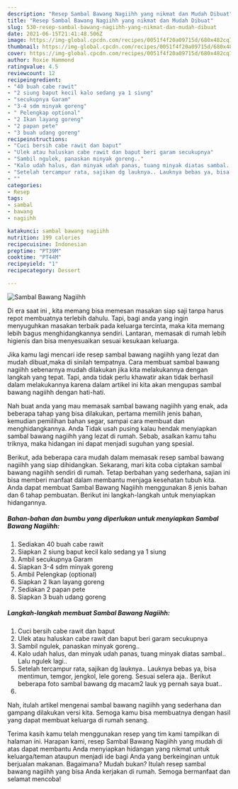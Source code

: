 ```yaml
---
description: "Resep Sambal Bawang Nagiihh yang nikmat dan Mudah Dibuat"
title: "Resep Sambal Bawang Nagiihh yang nikmat dan Mudah Dibuat"
slug: 530-resep-sambal-bawang-nagiihh-yang-nikmat-dan-mudah-dibuat
date: 2021-06-15T21:41:48.506Z
image: https://img-global.cpcdn.com/recipes/0051f4f20a09715d/680x482cq70/sambal-bawang-nagiihh-foto-resep-utama.jpg
thumbnail: https://img-global.cpcdn.com/recipes/0051f4f20a09715d/680x482cq70/sambal-bawang-nagiihh-foto-resep-utama.jpg
cover: https://img-global.cpcdn.com/recipes/0051f4f20a09715d/680x482cq70/sambal-bawang-nagiihh-foto-resep-utama.jpg
author: Roxie Hammond
ratingvalue: 4.5
reviewcount: 12
recipeingredient:
- "40 buah cabe rawit"
- "2 siung baput kecil kalo sedang ya 1 siung"
- "secukupnya Garam"
- "3-4 sdm minyak goreng"
- " Pelengkap optional"
- "2 Ikan layang goreng"
- "2 papan pete"
- "3 buah udang goreng"
recipeinstructions:
- "Cuci bersih cabe rawit dan baput"
- "Ulek atau haluskan cabe rawit dan baput beri garam secukupnya"
- "Sambil ngulek, panaskan minyak goreng.."
- "Kalo udah halus, dan minyak udah panas, tuang minyak diatas sambal.. Lalu ngulek lagi.."
- "Setelah tercampur rata, sajikan dg lauknya.. Lauknya bebas ya, bisa mentimun, temgor, jengkol, lele goreng. Sesuai selera aja.. Berikut beberapa foto sambal bawang dg macam2 lauk yg pernah saya buat.."
- ""
categories:
- Resep
tags:
- sambal
- bawang
- nagiihh

katakunci: sambal bawang nagiihh 
nutrition: 199 calories
recipecuisine: Indonesian
preptime: "PT39M"
cooktime: "PT44M"
recipeyield: "1"
recipecategory: Dessert

---
```



![Sambal Bawang Nagiihh](https://img-global.cpcdn.com/recipes/0051f4f20a09715d/680x482cq70/sambal-bawang-nagiihh-foto-resep-utama.jpg)

Di era  saat ini , kita memang bisa memesan masakan siap saji tanpa harus repot membuatnya terlebih dahulu. Tapi, bagi anda yang ingin menyuguhkan masakan terbaik pada keluarga tercinta, maka kita memang lebih bagus menghidangkannya sendiri. Lantaran, memasak di rumah lebih higienis dan bisa menyesuaikan sesuai kesukaan keluarga.

Jika kamu lagi mencari ide resep sambal bawang nagiihh yang lezat dan mudah dibuat,maka di sinilah tempatnya. Cara membuat sambal bawang nagiihh  sebenarnya mudah dilakukan jika kita melakukannya dengan langkah yang tepat. Tapi, anda tidak perlu khawatir akan tidak berhasil dalam melakukannya 
karena dalam artikel ini kita akan mengupas sambal bawang nagiihh dengan hati-hati.  



Nah buat anda yang mau memasak sambal bawang nagiihh yang enak, ada beberapa tahap yang bisa dilakukan, pertama memilih jenis bahan, kemudian pemilihan bahan segar, sampai cara membuat dan menghidangkannya. Anda Tidak usah pusing kalau hendak menyiapkan sambal bawang nagiihh yang lezat di rumah. Sebab, asalkan kamu  tahu triknya, maka hidangan ini dapat menjadi suguhan yang spesial.

Berikut, ada beberapa cara mudah dalam memasak resep sambal bawang nagiihh yang siap dihidangkan. Sekarang, mari kita coba ciptakan sambal bawang nagiihh sendiri di rumah. Tetap berbahan yang sederhana, sajian ini bisa memberi manfaat dalam membantu menjaga kesehatan tubuh kita. Anda dapat membuat Sambal Bawang Nagiihh menggunakan 8 jenis bahan dan 6 tahap pembuatan. Berikut ini langkah-langkah untuk menyiapkan hidangannya.

<!--inarticleads1-->

##### Bahan-bahan dan bumbu yang diperlukan untuk menyiapkan Sambal Bawang Nagiihh:

1. Sediakan 40 buah cabe rawit
1. Siapkan 2 siung baput kecil kalo sedang ya 1 siung
1. Ambil secukupnya Garam
1. Siapkan 3-4 sdm minyak goreng
1. Ambil  Pelengkap (optional)
1. Siapkan 2 Ikan layang goreng
1. Sediakan 2 papan pete
1. Siapkan 3 buah udang goreng




<!--inarticleads2-->

##### Langkah-langkah membuat Sambal Bawang Nagiihh:

1. Cuci bersih cabe rawit dan baput
1. Ulek atau haluskan cabe rawit dan baput beri garam secukupnya
1. Sambil ngulek, panaskan minyak goreng..
1. Kalo udah halus, dan minyak udah panas, tuang minyak diatas sambal.. Lalu ngulek lagi..
1. Setelah tercampur rata, sajikan dg lauknya.. Lauknya bebas ya, bisa mentimun, temgor, jengkol, lele goreng. Sesuai selera aja.. Berikut beberapa foto sambal bawang dg macam2 lauk yg pernah saya buat..
1. 




Nah, itulah artikel mengenai  sambal bawang nagiihh  yang sederhana dan gampang dilakukan versi kita. Semoga kamu bisa membuatnya dengan hasil yang dapat membuat keluarga di rumah senang. 

Terima kasih kamu telah menggunakan resep yang tim kami tampilkan di halaman ini. Harapan kami, resep  Sambal Bawang Nagiihh yang mudah di atas dapat membantu Anda menyiapkan hidangan yang nikmat untuk keluarga/teman ataupun menjadi ide bagi Anda yang berkeinginan untuk berjualan makanan. Bagaimana? Mudah bukan? Itulah resep sambal bawang nagiihh yang bisa Anda kerjakan di rumah. Semoga bermanfaat dan selamat mencoba!

